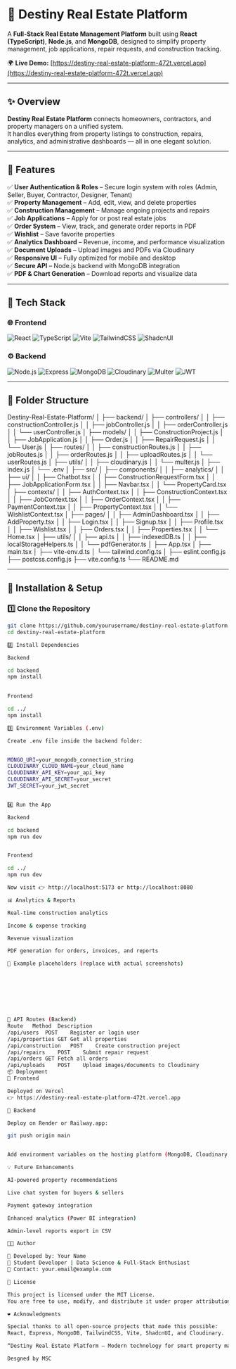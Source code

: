 # 🏡 Destiny Real Estate Platform

A **Full-Stack Real Estate Management Platform** built using **React (TypeScript)**, **Node.js**, and **MongoDB**, designed to simplify property management, job applications, repair requests, and construction tracking.

🌍 **Live Demo:** [https://destiny-real-estate-platform-472t.vercel.app](https://destiny-real-estate-platform-472t.vercel.app)

---

## ✨ Overview

**Destiny Real Estate Platform** connects homeowners, contractors, and property managers on a unified system.  
It handles everything from property listings to construction, repairs, analytics, and administrative dashboards — all in one elegant solution.

---

## 🚀 Features

✅ **User Authentication & Roles** – Secure login system with roles (Admin, Seller, Buyer, Contractor, Designer, Tenant)  
✅ **Property Management** – Add, edit, view, and delete properties  
✅ **Construction Management** – Manage ongoing projects and repairs  
✅ **Job Applications** – Apply for or post real estate jobs  
✅ **Order System** – View, track, and generate order reports in PDF  
✅ **Wishlist** – Save favorite properties  
✅ **Analytics Dashboard** – Revenue, income, and performance visualization  
✅ **Document Uploads** – Upload images and PDFs via Cloudinary  
✅ **Responsive UI** – Fully optimized for mobile and desktop  
✅ **Secure API** – Node.js backend with MongoDB integration  
✅ **PDF & Chart Generation** – Download reports and visualize data

---

## 🧠 Tech Stack

### 🌐 **Frontend**
![React](https://img.shields.io/badge/React-18-blue?logo=react)
![TypeScript](https://img.shields.io/badge/TypeScript-5-blue?logo=typescript)
![Vite](https://img.shields.io/badge/Vite-4-646CFF?logo=vite)
![TailwindCSS](https://img.shields.io/badge/TailwindCSS-3-06B6D4?logo=tailwindcss)
![ShadcnUI](https://img.shields.io/badge/shadcn/ui-UI-lightgrey)

### ⚙️ **Backend**
![Node.js](https://img.shields.io/badge/Node.js-20-green?logo=node.js)
![Express](https://img.shields.io/badge/Express-5-black?logo=express)
![MongoDB](https://img.shields.io/badge/MongoDB-Atlas-green?logo=mongodb)
![Cloudinary](https://img.shields.io/badge/Cloudinary-Image-blue?logo=cloudinary)
![Multer](https://img.shields.io/badge/Multer-FileUpload-orange)
![JWT](https://img.shields.io/badge/JWT-Authentication-blue)

---

## 🧩 Folder Structure

Destiny-Real-Estate-Platform/
│
├── backend/
│ ├── controllers/
│ │ ├── constructionController.js
│ │ ├── jobController.js
│ │ ├── orderController.js
│ │ └── userController.js
│ ├── models/
│ │ ├── ConstructionProject.js
│ │ ├── JobApplication.js
│ │ ├── Order.js
│ │ ├── RepairRequest.js
│ │ └── User.js
│ ├── routes/
│ │ ├── constructionRoutes.js
│ │ ├── jobRoutes.js
│ │ ├── orderRoutes.js
│ │ ├── uploadRoutes.js
│ │ └── userRoutes.js
│ ├── utils/
│ │ ├── cloudinary.js
│ │ └── multer.js
│ ├── index.js
│ └── .env
│
├── src/
│ ├── components/
│ │ ├── analytics/
│ │ ├── ui/
│ │ ├── Chatbot.tsx
│ │ ├── ConstructionRequestForm.tsx
│ │ ├── JobApplicationForm.tsx
│ │ ├── Navbar.tsx
│ │ └── PropertyCard.tsx
│ ├── contexts/
│ │ ├── AuthContext.tsx
│ │ ├── ConstructionContext.tsx
│ │ ├── JobContext.tsx
│ │ ├── OrderContext.tsx
│ │ ├── PaymentContext.tsx
│ │ ├── PropertyContext.tsx
│ │ └── WishlistContext.tsx
│ ├── pages/
│ │ ├── AdminDashboard.tsx
│ │ ├── AddProperty.tsx
│ │ ├── Login.tsx
│ │ ├── Signup.tsx
│ │ ├── Profile.tsx
│ │ ├── Wishlist.tsx
│ │ ├── Orders.tsx
│ │ ├── Properties.tsx
│ │ └── Home.tsx
│ ├── utils/
│ │ ├── api.ts
│ │ ├── indexedDB.ts
│ │ ├── localStorageHelpers.ts
│ │ └── pdfGenerator.ts
│ ├── App.tsx
│ ├── main.tsx
│ ├── vite-env.d.ts
│ └── tailwind.config.ts
│
├── eslint.config.js
├── postcss.config.js
├── vite.config.ts
└── README.md

---

## 🧰 Installation & Setup

### 1️⃣ Clone the Repository
```bash
git clone https://github.com/yourusername/destiny-real-estate-platform.git
cd destiny-real-estate-platform

2️⃣ Install Dependencies

Backend 

cd backend
npm install
 

Frontend

cd ../
npm install

3️⃣ Environment Variables (.env)

Create .env file inside the backend folder:


MONGO_URI=your_mongodb_connection_string
CLOUDINARY_CLOUD_NAME=your_cloud_name
CLOUDINARY_API_KEY=your_api_key
CLOUDINARY_API_SECRET=your_secret
JWT_SECRET=your_jwt_secret


4️⃣ Run the App

Backend

cd backend
npm run dev


Frontend

cd ../
npm run dev

Now visit 👉 http://localhost:5173 or http://localhost:8080

📊 Analytics & Reports

Real-time construction analytics

Income & expense tracking

Revenue visualization

PDF generation for orders, invoices, and reports

📸 Example placeholders (replace with actual screenshots)








🧠 API Routes (Backend)
Route	Method	Description
/api/users	POST	Register or login user
/api/properties	GET	Get all properties
/api/construction	POST	Create construction project
/api/repairs	POST	Submit repair request
/api/orders	GET	Fetch all orders
/api/uploads	POST	Upload images/documents to Cloudinary
📦 Deployment
🔹 Frontend

Deployed on Vercel
👉 https://destiny-real-estate-platform-472t.vercel.app

🔹 Backend

Deploy on Render or Railway.app:

git push origin main


Add environment variables on the hosting platform (MongoDB, Cloudinary, JWT).

💡 Future Enhancements

AI-powered property recommendations

Live chat system for buyers & sellers

Payment gateway integration

Enhanced analytics (Power BI integration)

Admin-level reports export in CSV

🧑‍💻 Author

👋 Developed by: Your Name
💼 Student Developer | Data Science & Full-Stack Enthusiast
📧 Contact: your.email@example.com

🪪 License

This project is licensed under the MIT License.
You are free to use, modify, and distribute it under proper attribution.

❤️ Acknowledgments

Special thanks to all open-source projects that made this possible:
React, Express, MongoDB, TailwindCSS, Vite, ShadcnUI, and Cloudinary.

“Destiny Real Estate Platform — Modern technology for smart property management.”

Desgned by MSC